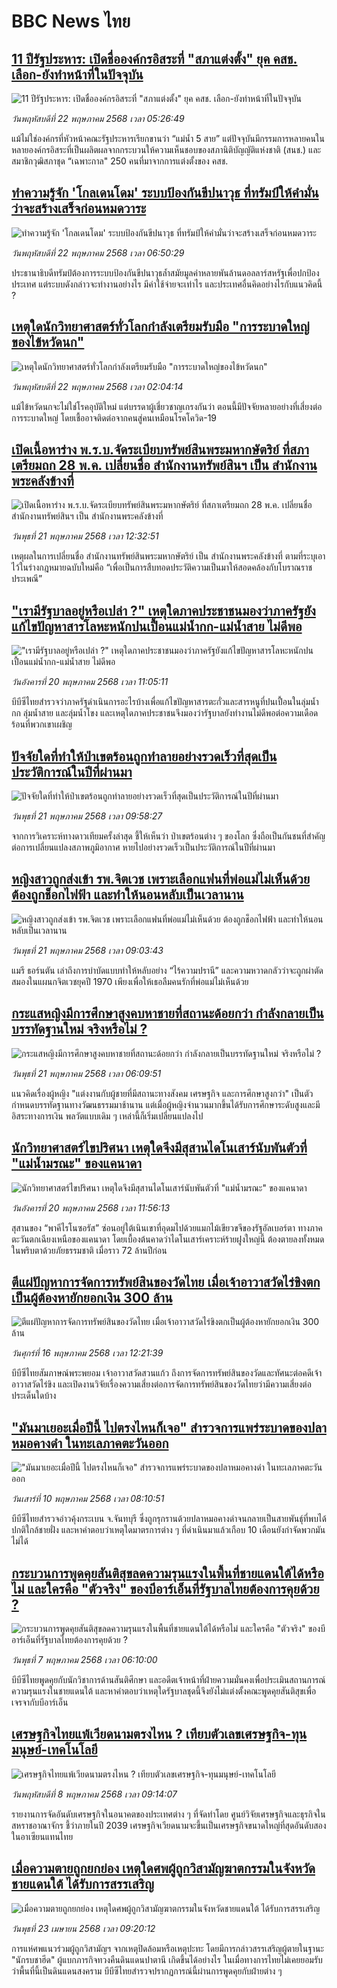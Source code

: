 # BBC News ไทย## [11 ปีรัฐประหาร: เปิดชื่อองค์กรอิสระที่ "สภาแต่งตั้ง" ยุค คสช. เลือก-ยังทำหน้าที่ในปัจจุบัน](https://www.bbc.com/thai/articles/c861g30jyxyo?at_campaign=githubrss)![11 ปีรัฐประหาร: เปิดชื่อองค์กรอิสระที่ "สภาแต่งตั้ง" ยุค คสช. เลือก-ยังทำหน้าที่ในปัจจุบัน](https://ichef.bbci.co.uk/ace/standard/240/cpsprodpb/2a16/live/39e440d0-36c6-11f0-8947-7d6241f9fce9.png)_วันพฤหัสบดีที่ 22 พฤษภาคม 2568 เวลา 05:26:49_แม้ไม่ใช่องค์กรที่หัวหน้าคณะรัฐประหารเรียกขานว่า “แม่น้ำ 5 สาย” แต่ปัจจุบันมีกรรมการหลายคนในหลายองค์กรอิสระที่เป็นผลิตผลจากกระบวนให้ความเห็นชอบของสภานิติบัญญัติแห่งชาติ (สนช.) และสมาชิกวุฒิสภาชุด “เฉพาะกาล" 250 คนที่มาจากการแต่งตั้งของ คสช.## [ทำความรู้จัก 'โกลเดนโดม' ระบบป้องกันขีปนาวุธ ที่ทรัมป์ให้คำมั่นว่าจะสร้างเสร็จก่อนหมดวาระ](https://www.bbc.com/thai/articles/ckg45831d2ro?at_campaign=githubrss)![ทำความรู้จัก 'โกลเดนโดม' ระบบป้องกันขีปนาวุธ ที่ทรัมป์ให้คำมั่นว่าจะสร้างเสร็จก่อนหมดวาระ](https://ichef.bbci.co.uk/ace/standard/240/cpsprodpb/6fa4/live/2ceea5d0-364b-11f0-8185-6772e52c97ad.jpg)_วันพฤหัสบดีที่ 22 พฤษภาคม 2568 เวลา 06:50:29_ประธานาธิบดีทรัมป์ต้องการระบบป้องกันขีปนาวุธล้ำสมัยมูลค่าหลายพันล้านดอลลาร์สหรัฐเพื่อปกป้องประเทศ แต่ระบบดังกล่าวจะทำงานอย่างไร มีค่าใช้จ่ายจะเท่าไร และประเทศอื่นคิดอย่างไรกับแนวคิดนี้ ?## [เหตุใดนักวิทยาศาสตร์ทั่วโลกกำลังเตรียมรับมือ "การระบาดใหญ่ของไข้หวัดนก"](https://www.bbc.com/thai/articles/cewd0xl022ko?at_campaign=githubrss)![เหตุใดนักวิทยาศาสตร์ทั่วโลกกำลังเตรียมรับมือ "การระบาดใหญ่ของไข้หวัดนก"](https://ichef.bbci.co.uk/ace/standard/240/cpsprodpb/a4a4/live/f5568a50-3584-11f0-9b2c-138cad92aeb3.jpg)_วันพฤหัสบดีที่ 22 พฤษภาคม 2568 เวลา 02:04:14_แม้ไข้หวัดนกจะไม่ใช่โรคอุบัติใหม่ แต่บรรดาผู้เชี่ยวชาญเกรงกันว่า ตอนนี้มีปัจจัยหลายอย่างที่เสี่ยงต่อการระบาดใหญ่ โดยเชื้ออาจติดต่อจากคนสู่คนเหมือนโรคโควิด-19## [เปิดเนื้อหาร่าง พ.ร.บ.จัดระเบียบทรัพย์สินพระมหากษัตริย์ ที่สภาเตรียมถก 28 พ.ค. เปลี่ยนชื่อ สำนักงานทรัพย์สินฯ เป็น สำนักงานพระคลังข้างที่](https://www.bbc.com/thai/articles/c62vver71yzo?at_campaign=githubrss)![เปิดเนื้อหาร่าง พ.ร.บ.จัดระเบียบทรัพย์สินพระมหากษัตริย์ ที่สภาเตรียมถก 28 พ.ค. เปลี่ยนชื่อ สำนักงานทรัพย์สินฯ เป็น สำนักงานพระคลังข้างที่](https://ichef.bbci.co.uk/ace/standard/240/cpsprodpb/32c1/live/455a7860-363c-11f0-96c3-cf669419a2b0.jpg)_วันพุธที่ 21 พฤษภาคม 2568 เวลา 12:32:51_เหตุผลในการเปลี่ยนชื่อ สำนักงานทรัพย์สินพระมหากษัตริย์ เป็น สำนักงานพระคลังข้างที่ ตามที่ระบุเอาไว้ในร่างกฎหมายฉบับใหม่คือ “เพื่อเป็นการสืบทอดประวัติความเป็นมาให้สอดคล้องกับโบราณราชประเพณี”## ["เรามีรัฐบาลอยู่หรือเปล่า ?" เหตุใดภาคประชาชนมองว่าภาครัฐยังแก้ไขปัญหาสารโลหะหนักปนเปื้อนแม่น้ำกก-แม่น้ำสาย ไม่ดีพอ](https://www.bbc.com/thai/articles/cev44g1ed7go?at_campaign=githubrss)!["เรามีรัฐบาลอยู่หรือเปล่า ?" เหตุใดภาคประชาชนมองว่าภาครัฐยังแก้ไขปัญหาสารโลหะหนักปนเปื้อนแม่น้ำกก-แม่น้ำสาย ไม่ดีพอ](https://ichef.bbci.co.uk/ace/standard/240/cpsprodpb/2466/live/db2b4690-3569-11f0-8519-3b5a01ebe413.jpg)_วันอังคารที่ 20 พฤษภาคม 2568 เวลา 11:05:11_บีบีซีไทยสำรวจว่าภาครัฐดำเนินการอะไรบ้างเพื่อแก้ไขปัญหาสารตะกั่วและสารหนูที่ปนเปื้อนในลุ่มน้ำกก ลุ่มน้ำสาย และลุ่มน้ำโขง และเหตุใดภาคประชาชนจึงมองว่ารัฐบาลยังทำงานไม่ดีพอต่อความเดือดร้อนที่พวกเขาเผชิญ## [ปัจจัยใดที่ทำให้ป่าเขตร้อนถูกทำลายอย่างรวดเร็วที่สุดเป็นประวัติการณ์ในปีที่ผ่านมา](https://www.bbc.com/thai/articles/c15nn0e2x25o?at_campaign=githubrss)![ปัจจัยใดที่ทำให้ป่าเขตร้อนถูกทำลายอย่างรวดเร็วที่สุดเป็นประวัติการณ์ในปีที่ผ่านมา](https://ichef.bbci.co.uk/ace/standard/240/cpsprodpb/6360/live/23184470-3589-11f0-9b2c-138cad92aeb3.jpg)_วันพุธที่ 21 พฤษภาคม 2568 เวลา 09:58:27_จากการวิเคราะห์ทางดาวเทียมครั้งล่าสุด ชี้ให้เห็นว่า ป่าเขตร้อนต่าง ๆ ของโลก ซึ่งถือเป็นกันชนที่สำคัญต่อการเปลี่ยนแปลงสภาพภูมิอากาศ หายไปอย่างรวดเร็วเป็นประวัติการณ์ในปีที่ผ่านมา## [หญิงสาวถูกส่งเข้า รพ.จิตเวช เพราะเลือกแฟนที่พ่อแม่ไม่เห็นด้วย ต้องถูกช็อกไฟฟ้า และทำให้นอนหลับเป็นเวลานาน ](https://www.bbc.com/thai/articles/c14kk50xp42o?at_campaign=githubrss)![หญิงสาวถูกส่งเข้า รพ.จิตเวช เพราะเลือกแฟนที่พ่อแม่ไม่เห็นด้วย ต้องถูกช็อกไฟฟ้า และทำให้นอนหลับเป็นเวลานาน ](https://ichef.bbci.co.uk/ace/standard/240/cpsprodpb/e133/live/a43dbf10-30d6-11f0-a58f-e1b640595798.jpg)_วันพุธที่ 21 พฤษภาคม 2568 เวลา 09:03:43_แมรี ธอร์นตัน เล่าถึงการบำบัดแบบทำให้หลับอย่าง “ไร้ความปรานี” และความหวาดกลัวว่าจะถูกผ่าตัดสมองในแผนกจิตเวชยุคปี 1970 เพียงเพื่อให้เธอลืมคนรักที่พ่อแม่ไม่เห็นด้วย## [กระแสหญิงมีการศึกษาสูงคบหาชายที่สถานะด้อยกว่า กำลังกลายเป็นบรรทัดฐานใหม่ จริงหรือไม่ ?](https://www.bbc.com/thai/articles/c4g77xvexnvo?at_campaign=githubrss)![กระแสหญิงมีการศึกษาสูงคบหาชายที่สถานะด้อยกว่า กำลังกลายเป็นบรรทัดฐานใหม่ จริงหรือไม่ ?](https://ichef.bbci.co.uk/ace/standard/240/cpsprodpb/73dc/live/0e59d270-3277-11f0-9b62-af0dc41482a6.jpg)_วันพุธที่ 21 พฤษภาคม 2568 เวลา 06:09:51_แนวคิดเรื่องผู้หญิง "แต่งงานกับผู้ชายที่มีสถานะทางสังคม เศรษฐกิจ และการศึกษาสูงกว่า" เป็นตัวกำหนดบรรทัดฐานทางวัฒนธรรมมาช้านาน แต่เมื่อผู้หญิงจำนวนมากขึ้นได้รับการศึกษาระดับสูงและมีอิสระทางการเงิน พลวัตแบบเดิม ๆ เหล่านี้ก็เริ่มเปลี่ยนแปลงไป## [นักวิทยาศาสตร์ไขปริศนา เหตุใดจึงมีสุสานไดโนเสาร์นับพันตัวที่ "แม่น้ำมรณะ" ของแคนาดา](https://www.bbc.com/thai/articles/c5yggvep259o?at_campaign=githubrss)![นักวิทยาศาสตร์ไขปริศนา เหตุใดจึงมีสุสานไดโนเสาร์นับพันตัวที่ "แม่น้ำมรณะ" ของแคนาดา](https://ichef.bbci.co.uk/ace/standard/240/cpsprodpb/cf05/live/a8b687d0-3409-11f0-8947-7d6241f9fce9.jpg)_วันอังคารที่ 20 พฤษภาคม 2568 เวลา 11:56:13_สุสานของ “พาคีไรโนซอรัส” ซ่อนอยู่ใต้เนินเขาที่อุดมไปด้วยแมกไม้เขียวขจีของรัฐอัลเบอร์ตา ทางภาคตะวันตกเฉียงเหนือของแคนาดา โดยเบื้องต้นคาดว่าไดโนเสาร์เคราะห์ร้ายฝูงใหญ่นี้ ต้องตายลงทั้งหมดในพริบตาด้วยภัยธรรมชาติ เมื่อราว 72 ล้านปีก่อน## [ตีแผ่ปัญหาการจัดการทรัพย์สินของวัดไทย เมื่อเจ้าอาวาสวัดไร่ขิงตกเป็นผู้ต้องหายักยอกเงิน 300 ล้าน](https://www.bbc.com/thai/articles/c79ed050x74o?at_campaign=githubrss)![ตีแผ่ปัญหาการจัดการทรัพย์สินของวัดไทย เมื่อเจ้าอาวาสวัดไร่ขิงตกเป็นผู้ต้องหายักยอกเงิน 300 ล้าน](https://ichef.bbci.co.uk/ace/standard/240/cpsprodpb/bdc3/live/976e9510-324e-11f0-9f11-ad778c3a662b.jpg)_วันศุกร์ที่ 16 พฤษภาคม 2568 เวลา 12:21:39_บีบีซีไทยสัมภาษณ์พระพยอม เจ้าอาวาสวัดสวนแก้ว ถึงการจัดการทรัพย์สินของวัดและทัศนะต่อคดีเจ้าอาวาสวัดไร่ขิง และเปิดงานวิจัยเรื่องความเสี่ยงต่อการจัดการทรัพย์สินของวัดไทยว่ามีความเสี่ยงต่อประเด็นใดบ้าง## ["มันมาเยอะเมื่อปีนี้ ไปตรงไหนก็เจอ" สำรวจการแพร่ระบาดของปลาหมอคางดำ ในทะเลภาคตะวันออก](https://www.bbc.com/thai/articles/cp3ndp09n3xo?at_campaign=githubrss)!["มันมาเยอะเมื่อปีนี้ ไปตรงไหนก็เจอ" สำรวจการแพร่ระบาดของปลาหมอคางดำ ในทะเลภาคตะวันออก](https://ichef.bbci.co.uk/ace/standard/240/cpsprodpb/1b2a/live/b6fb74b0-2cb9-11f0-b94c-af824e2cce35.jpg)_วันเสาร์ที่ 10 พฤษภาคม 2568 เวลา 08:10:51_บีบีซีไทยสำรวจอ่าวคุ้งกระเบน จ.จันทบุรี ซึ่งถูกรุกรานด้วยปลาหมอคางดำจนกลายเป็นสายพันธุ์ที่พบได้ปกติใกล้ชายฝั่ง และหาคำตอบว่าเหตุใดมาตรการต่าง ๆ ที่ดำเนินมาแล้วเกือบ 10 เดือนยังกำจัดพวกมันไม่ได้## [กระบวนการพูดคุยสันติสุขลดความรุนแรงในพื้นที่ชายแดนใต้ได้หรือไม่ และใครคือ "ตัวจริง" ของบีอาร์เอ็นที่รัฐบาลไทยต้องการคุยด้วย ?](https://www.bbc.com/thai/articles/cq8087v8keno?at_campaign=githubrss)![กระบวนการพูดคุยสันติสุขลดความรุนแรงในพื้นที่ชายแดนใต้ได้หรือไม่ และใครคือ "ตัวจริง" ของบีอาร์เอ็นที่รัฐบาลไทยต้องการคุยด้วย ?](https://ichef.bbci.co.uk/ace/standard/240/cpsprodpb/10a4/live/e18e8710-2aef-11f0-b26b-ab62c890638b.jpg)_วันพุธที่ 7 พฤษภาคม 2568 เวลา 06:10:00_บีบีซีไทยพูดคุยกับนักวิชาการด้านสันติศึกษา และอดีตเจ้าหน้าที่ฝ่ายความมั่นคงเพื่อประเมินสถานการณ์ความรุนแรงในชายแดนใต้ และหาคำตอบว่าเหตุใดรัฐบาลชุดนี้จึงยังไม่แต่งตั้งคณะพูดคุยสันติสุขเพื่อเจรจากับบีอาร์เอ็น## [เศรษฐกิจไทยแพ้เวียดนามตรงไหน ? เทียบตัวเลขเศรษฐกิจ-ทุนมนุษย์-เทคโนโลยี](https://www.bbc.com/thai/articles/cm23n9zne41o?at_campaign=githubrss)![เศรษฐกิจไทยแพ้เวียดนามตรงไหน ? เทียบตัวเลขเศรษฐกิจ-ทุนมนุษย์-เทคโนโลยี](https://ichef.bbci.co.uk/ace/standard/240/cpsprodpb/3e98/live/d05a6dd0-2bce-11f0-b26b-ab62c890638b.jpg)_วันพฤหัสบดีที่ 8 พฤษภาคม 2568 เวลา 09:14:07_รายงานการจัดอันดับเศรษฐกิจในอนาคตของประเทศต่าง ๆ ที่จัดทำโดย ศูนย์วิจัยเศรษฐกิจและธุรกิจในสหราชอาณาจักร ชี้ว่าภายในปี 2039 เศรษฐกิจเวียดนามจะขึ้นเป็นเศรษฐกิจขนาดใหญ่ที่สุดอันดับสองในอาเซียนแทนไทย## [เมื่อความตายถูกยกย่อง เหตุใดศพผู้ถูกวิสามัญฆาตกรรมในจังหวัดชายแดนใต้ ได้รับการสรรเสริญ](https://www.bbc.com/thai/articles/c2ern0d99ngo?at_campaign=githubrss)![เมื่อความตายถูกยกย่อง เหตุใดศพผู้ถูกวิสามัญฆาตกรรมในจังหวัดชายแดนใต้ ได้รับการสรรเสริญ](https://ichef.bbci.co.uk/ace/standard/240/cpsprodpb/ac13/live/bdfd7780-2021-11f0-8c2e-77498b1ce297.jpg)_วันพุธที่ 23 เมษายน 2568 เวลา 09:20:12_การแห่ศพแนวร่วมผู้ถูกวิสามัญฯ จากเหตุปิดล้อมหรือเหตุปะทะ โดยมีการกล่าวสรรเสริญผู้ตายในฐานะ "นักรบชาฮีด" ผู้แบกภารกิจทวงคืนดินแดนปาตานี เกิดขึ้นได้อย่างไร ในเมื่อทางการไทยไม่เคยยอมรับว่าพื้นที่นี้เป็นดินแดนสงคราม บีบีซีไทยสำรวจปรากฏการณ์นี้ผ่านการพูดคุยกับฝ่ายต่าง ๆ